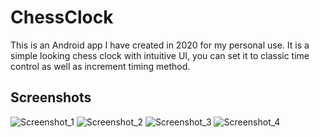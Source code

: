 # ChessClock

This is an Android app I have created in 2020 for my personal use. It is a simple looking chess clock with intuitive UI, you can set it to classic time control as well as increment timing method.

## Screenshots 

![Screenshot_1](https://user-images.githubusercontent.com/98344543/165408350-4b944967-7049-4ae8-8b7d-fa0784411b7b.jpg)
![Screenshot_2](https://user-images.githubusercontent.com/98344543/165408520-c44c98d8-3ba2-4d8b-9991-1a249aee5c53.jpg)
![Screenshot_3](https://user-images.githubusercontent.com/98344543/165408521-04c8f00f-ead0-4730-aa02-9363157884d1.jpg)
![Screenshot_4](https://user-images.githubusercontent.com/98344543/165408522-06a669ad-f0bf-48d4-a8ed-a9b7c98f73dd.jpg)
